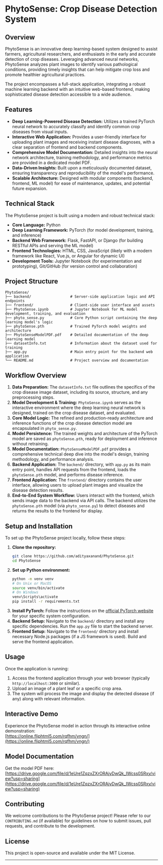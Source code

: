 # PhytoSense: Crop Disease Detection System

## Overview

PhytoSense is an innovative deep learning-based system designed to assist farmers, agricultural researchers, and enthusiasts in the early and accurate detection of crop diseases. Leveraging advanced neural networks, PhytoSense analyzes plant images to identify various pathological conditions, providing timely insights that can help mitigate crop loss and promote healthier agricultural practices.

The project encompasses a full-stack application, integrating a robust machine learning backend with an intuitive web-based frontend, making sophisticated disease detection accessible to a wide audience.

## Features

- **Deep Learning-Powered Disease Detection:** Utilizes a trained PyTorch neural network to accurately classify and identify common crop diseases from visual inputs.
- **Interactive Web Application:** Provides a user-friendly interface for uploading plant images and receiving instant disease diagnoses, with a clear separation of frontend and backend components.
- **Comprehensive Model Documentation:** Detailed insights into the neural network architecture, training methodology, and performance metrics are provided in a dedicated model PDF.
- **Data-Driven Insights:** Built upon a meticulously documented dataset, ensuring transparency and reproducibility of the model's performance.
- **Scalable Architecture:** Designed with modular components (backend, frontend, ML model) for ease of maintenance, updates, and potential future expansion.

## Technical Stack

The PhytoSense project is built using a modern and robust technical stack:

- **Core Language:** Python
- **Deep Learning Framework:** PyTorch (for model development, training, and inference)
- **Backend Web Framework:** Flask, FastAPI, or Django (for building RESTful APIs and serving the ML model)
- **Frontend Technologies:** HTML, CSS, JavaScript (likely with a modern framework like React, Vue.js, or Angular for dynamic UI)
- **Development Tools:** Jupyter Notebook (for experimentation and prototyping), Git/GitHub (for version control and collaboration)

## Project Structure

```
PhytoSense/
├── backend/                  # Server-side application logic and API endpoints
├── frontend/                 # Client-side user interface and assets
├── PhytoSense.ipynb          # Jupyter Notebook for ML model development, training, and evaluation
├── phyto_sense.py            # Core Python script containing the deep learning model's logic
├── phytoSense.pth            # Trained PyTorch model weights and architecture
├── PhytoSenseModelPDF.pdf    # Detailed documentation of the deep learning model
├── datasetInfo.txt           # Information about the dataset used for training
├── app.py                    # Main entry point for the backend web application
└── README.md                 # Project overview and documentation
```

## Workflow Overview

1. **Data Preparation:** The `datasetInfo.txt` file outlines the specifics of the crop disease image dataset, including its source, structure, and any preprocessing steps.
2. **Model Development & Training:** `PhytoSense.ipynb` serves as the interactive environment where the deep learning neural network is designed, trained on the crop disease dataset, and evaluated.
3. **Core Model Logic:** The refined and production-ready architecture and inference functions of the crop disease detection model are encapsulated in `phyto_sense.py`.
4. **Model Persistence:** The trained weights and architecture of the PyTorch model are saved as `phytoSense.pth`, ready for deployment and inference without retraining.
5. **Model Documentation:** `PhytoSenseModelPDF.pdf` provides a comprehensive technical deep dive into the model's design, training methodology, and performance analysis.
6. **Backend Application:** The `backend/` directory, with `app.py` as its main entry point, handles API requests from the frontend, loads the `phytoSense.pth` model, and performs disease inference.
7. **Frontend Application:** The `frontend/` directory contains the user interface, allowing users to upload plant images and visualize the disease detection results.
8. **End-to-End System Workflow:** Users interact with the frontend, which sends image data to the backend via API calls. The backend utilizes the `phytoSense.pth` model (via `phyto_sense.py`) to detect diseases and returns the results to the frontend for display.

## Setup and Installation

To set up the PhytoSense project locally, follow these steps:

1. **Clone the repository:**
    ```bash
    git clone https://github.com/adityaxanand/PhytoSense.git
    cd PhytoSense
    ```
2. **Set up Python environment:**
    ```bash
    python -m venv venv
    # On Unix or MacOS
    source venv/bin/activate
    # On Windows
    venv\Scripts\activate
    pip install -r requirements.txt
    ```
3. **Install PyTorch:** Follow the instructions on the [official PyTorch website](https://pytorch.org/get-started/locally/) for your specific system configuration.
4. **Backend Setup:** Navigate to the `backend/` directory and install any specific dependencies. Run the `app.py` file to start the backend server.
5. **Frontend Setup:** Navigate to the `frontend/` directory and install necessary Node.js packages (if a JS framework is used). Build and serve the frontend application.

<!-- *(Detailed instructions for `requirements.txt` and specific backend/frontend framework setup would be provided here.)* -->

## Usage

Once the application is running:

1. Access the frontend application through your web browser (typically `http://localhost:3000` or similar).
2. Upload an image of a plant leaf or a specific crop area.
3. The system will process the image and display the detected disease (if any) along with relevant information.

## Interactive Demo

Experience the PhytoSense model in action through its interactive online demonstration:  
[https://online.fliphtml5.com/rqfhm/vngn/](https://online.fliphtml5.com/rqfhm/vngn/)

## Model Documentation

Get the model PDF here:  
[https://drive.google.com/file/d/1eUre1ZqzxZXrORAjyDwQk_IWcss0SRxy/view?usp=sharing](https://drive.google.com/file/d/1eUre1ZqzxZXrORAjyDwQk_IWcss0SRxy/view?usp=sharing)

## Contributing

We welcome contributions to the PhytoSense project! Please refer to our `CONTRIBUTING.md` (if available) for guidelines on how to submit issues, pull requests, and contribute to the development.

## License

This project is open-source and available under the MIT License.

---

<!--
For embedding the interactive demo in a web page, you can use the following HTML snippet:

<div style="position:relative;padding-top:max(60%,324px);width:100%;height:0;">
  <iframe style="position:absolute;border:none;width:100%;height:100%;left:0;top:0;" src="https://online.fliphtml5.com/rqfhm/vngn/" seamless="seamless" scrolling="no" frameborder="0" allowtransparency="true" allowfullscreen="true"></iframe>
</div>
-->